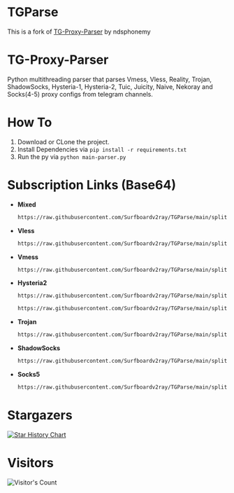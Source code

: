 # TGParse
This is a fork of [TG-Proxy-Parser](https://github.com/ndsphonemy/TG-Proxy-Parser) by ndsphonemy

# TG-Proxy-Parser
 Python multithreading parser that parses Vmess, Vless, Reality, Trojan, ShadowSocks, Hysteria-1, Hysteria-2, Tuic, Juicity, Naive, Nekoray and Socks(4-5) proxy configs from telegram channels.

# How To
1. Download or CLone the project.
2. Install Dependencies via  `pip install -r requirements.txt`
3. Run the py via `python main-parser.py`

# Subscription Links (Base64)
- **Mixed**
    ```bash
    https://raw.githubusercontent.com/Surfboardv2ray/TGParse/main/splitted/mixed
    ```
- **Vless**
    ```bash
    https://raw.githubusercontent.com/Surfboardv2ray/TGParse/main/splitted/vless
    ```
- **Vmess**
    ```bash
    https://raw.githubusercontent.com/Surfboardv2ray/TGParse/main/splitted/vmess
    ```
- **Hysteria2**
    ```bash
    https://raw.githubusercontent.com/Surfboardv2ray/TGParse/main/splitted/hy2
    ```
     ```bash
    https://raw.githubusercontent.com/Surfboardv2ray/TGParse/main/splitted/hysteria2
    ```
- **Trojan**
    ```bash
    https://raw.githubusercontent.com/Surfboardv2ray/TGParse/main/splitted/trojan
    ```
- **ShadowSocks**
    ```bash
    https://raw.githubusercontent.com/Surfboardv2ray/TGParse/main/splitted/ss
    ```
- **Socks5**
    ```bash
    https://raw.githubusercontent.com/Surfboardv2ray/TGParse/main/splitted/socks
    ```

# Stargazers
[![Star History Chart](https://api.star-history.com/svg?repos=Surfboardv2ray/TGParse&type=Date)](https://star-history.com/#Surfboardv2ray/TGParse&Date)

# Visitors
![Visitor's Count](https://profile-counter.glitch.me/Surfboardv2ray_TGParse/count.svg)

